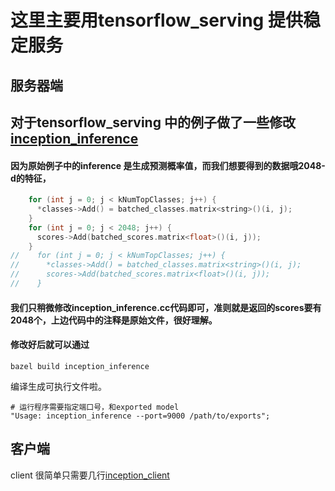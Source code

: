 这里主要用tensorflow_serving 提供稳定服务
==============================================

服务器端
--------------
## 对于tensorflow_serving 中的例子做了一些修改[inception_inference](https://github.com/icodingc/image-retrieval-demo/blob/master/tensorflow_serving/inception_inference.cc)
#### 因为原始例子中的inference 是生成预测概率值，而我们想要得到的数据哦2048-d的特征，
```C++
    for (int j = 0; j < kNumTopClasses; j++) {
      *classes->Add() = batched_classes.matrix<string>()(i, j);
    }
    for (int j = 0; j < 2048; j++) {
      scores->Add(batched_scores.matrix<float>()(i, j));
    }
//    for (int j = 0; j < kNumTopClasses; j++) {
//      *classes->Add() = batched_classes.matrix<string>()(i, j);
//      scores->Add(batched_scores.matrix<float>()(i, j));
//    }
```
#### 我们只稍微修改inception_inference.cc代码即可，准则就是返回的scores要有2048个，上边代码中的注释是原始文件，很好理解。
#### 修改好后就可以通过
```
bazel build inception_inference
```
编译生成可执行文件啦。
```shell
# 运行程序需要指定端口号，和exported model
"Usage: inception_inference --port=9000 /path/to/exports";
```
客户端
-------------
client 很简单只需要几行[inception_client](https://github.com/icodingc/image-retrieval-demo/blob/master/tensorflow_serving/inception_client.py)

